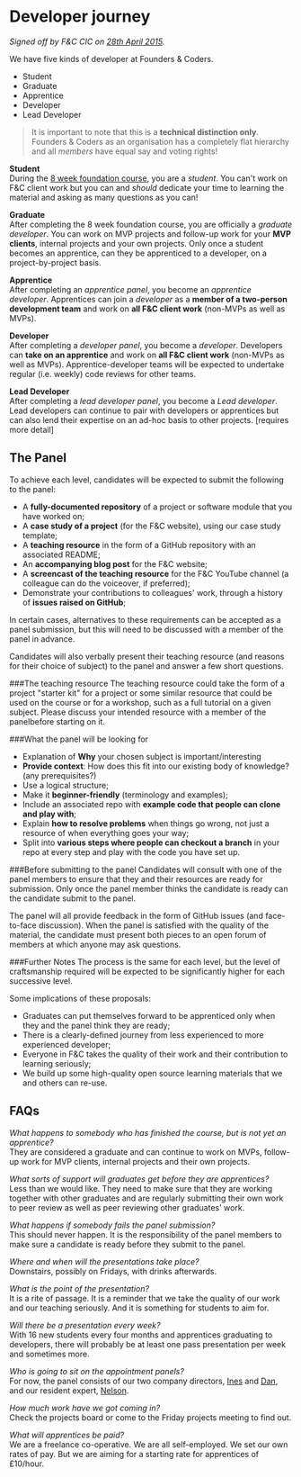# Developer journey
_Signed off by F&C CIC on [28th April 2015](http://tinyurl.com/m3q4dll)._

We have five kinds of developer at Founders & Coders.

+ Student
+ Graduate
+ Apprentice
+ Developer
+ Lead Developer

> It is important to note that this is a **technical distinction only**. Founders & Coders as an organisation has a completely flat hierarchy and all _members_ have equal say and voting rights!

**Student**    
 During the [8 week foundation course](https://github.com/foundersandcoders/playbook/blob/master/foundation.md), you are a _student_. You can't work on F&C client work but you can and _should_ dedicate your time to learning the material and asking as many questions as you can!

**Graduate**    
After completing the 8 week foundation course, you are officially a *graduate developer*. You can work on MVP projects and follow-up work for your **MVP clients**, internal projects and your own projects. Only once a student becomes an apprentice, can they be apprenticed to a developer, on a project-by-project basis.


**Apprentice**    
After completing an *apprentice panel*, you become an *apprentice developer*. Apprentices can join a *developer* as a **member of a two-person development team** and work on **all F&C client work** (non-MVPs as well as MVPs).

**Developer**        
After completing a *developer panel*, you become a *developer*. Developers can **take on an apprentice** and work on **all F&C client work** (non-MVPs as well as MVPs). Apprentice-developer teams will be expected to undertake regular (i.e. weekly) code reviews for other teams.

**Lead Developer**    
After completing a *lead developer panel*, you become a *Lead developer*. Lead developers can continue to pair with developers or apprentices but can also lend their expertise on an ad-hoc basis to other projects. [requires more detail]


## The Panel

To achieve each level, candidates will be expected to submit the following to the panel:

+ A **fully-documented repository** of a project or software module that you have worked on;
+ A **case study of a project** (for the F&C website), using our case study template;
+ A **teaching resource** in the form of a GitHub repository with an associated README;
+ An **accompanying blog post** for the F&C website;
+ A **screencast of the teaching resource** for the F&C YouTube channel (a colleague can do the voiceover, if preferred);
+ Demonstrate your contributions to colleagues' work, through a history of **issues raised on GitHub**;

In certain cases, alternatives to these requirements can be accepted as a panel submission, but this will need to be discussed with a member of the panel in advance.

Candidates will also verbally present their teaching resource (and reasons for their choice of subject) to the panel and answer a few short questions.

###The teaching resource
The teaching resource could take the form of a project "starter kit" for a project or some similar resource that could be used on the course or for a workshop, such as a full tutorial on a given subject. Please discuss your intended resource with a member of the panelbefore starting on it.

###What the panel will be looking for
+ Explanation of **Why** your chosen subject is important/interesting
+ **Provide context**: How does this fit into our existing body of knowledge? (any prerequisites?)
+ Use a logical structure;
+ Make it **beginner-friendly** (terminology and examples);
+ Include an associated repo with **example code that people can clone and play with**;
+ Explain **how to resolve problems** when things go wrong, not just a resource of when everything goes your way;
+ Split into **various steps where people can checkout a branch** in your repo at every step and play with the code you have set up.

###Before submitting to the panel
Candidates will consult with one of the panel members to ensure that they and their resources are ready for submission. Only once the panel member thinks the candidate is ready can the candidate submit to the panel.

The panel will all provide feedback in the form of GitHub issues (and face-to-face discussion). When the panel is satisfied with the quality of the material, the candidate must present both pieces to an open forum of members at which anyone may ask questions.  

###Further Notes
The process is the same for each level, but the level of craftsmanship required will be expected to be significantly higher for each successive level.

Some implications of these proposals:
+ Graduates can put themselves forward to be apprenticed only when they and the panel think they are ready;
+ There is a clearly-defined journey from less experienced to more experienced developer;
+ Everyone in F&C takes the quality of their work and their contribution to learning seriously;
+ We build up some high-quality open source learning materials that we and others can re-use.

## FAQs  

*What happens to somebody who has finished the course, but is not yet an apprentice?*    
They are considered a graduate and can continue to work on MVPs, follow-up work for MVP clients, internal projects and their own projects.  

*What sorts of support will graduates get before they are apprentices?*    
 Less than we would like. They need to make sure that they are working together with other graduates and are regularly submitting their own work to peer review as well as peer reviewing other graduates' work.  

*What happens if somebody fails the panel submission?*    
This should never happen. It is the responsibility of the panel members to make sure a candidate is ready before they submit to the panel.  

*Where and when will the presentations take place?*    
Downstairs, possibly on Fridays, with drinks afterwards.  

*What is the point of the presentation?*    
It is a rite of passage. It is a reminder that we take the quality of our work and our teaching seriously. And it is something for students to aim for.

*Will there be a presentation every week?*    
With 16 new students every four months and apprentices graduating to developers, there will probably be at least one pass presentation per week and sometimes more.  

*Who is going to sit on the appointment panels?*    
For now, the panel consists of our two company directors, [Ines](https://twitter.com/iteles) and [Dan](https://twitter.com/dsofer), and our resident expert, [Nelson](https://github.com/nelsonic).

*How much work have we got coming in?*    
Check the projects board or come to the Friday projects meeting to find out.

*What will apprentices be paid?*    
We are a freelance co-operative. We are all self-employed. We set our own rates of pay. But we are aiming for a starting rate for apprentices of £10/hour.
